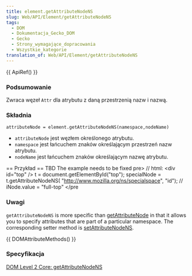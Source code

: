 ```yaml
---
title: element.getAttributeNodeNS
slug: Web/API/Element/getAttributeNodeNS
tags:
  - DOM
  - Dokumentacja_Gecko_DOM
  - Gecko
  - Strony_wymagające_dopracowania
  - Wszystkie_kategorie
translation_of: Web/API/Element/getAttributeNodeNS
---
```

{{ ApiRef() }}

### Podsumowanie

Zwraca węzeł `Attr` dla atrybutu z daną przestrzenią nazw i nazwą.

### Składnia

    attributeNode = element.getAttributeNodeNS(namespace,nodeName)

- `attributeNode` jest węzłem określonego atrybutu.
- `namespace` jest łańcuchem znaków określającym przestrzeń nazw atrybutu.
- `nodeName` jest łańcuchem znaków określającym nazwę atrybutu.

\== Przykład == TBD The example needs to be fixed pre> // html: \<div id="top" /> t = document.getElementById("top"); specialNode = t.getAttributeNodeNS( "<http://www.mozilla.org/ns/specialspace>", "id"); // iNode.value = "full-top" \</pre

### Uwagi

`getAttributeNodeNS` is more specific than [getAttributeNode](pl/DOM/element.getAttributeNode) in that it allows you to specify attributes that are part of a particular namespace. The corresponding setter method is [setAttributeNodeNS](pl/DOM/element.setAttributeNodeNS).

{{ DOMAttributeMethods() }}

### Specyfikacja

[DOM Level 2 Core: getAttributeNodeNS](http://www.w3.org/TR/DOM-Level-2-Core/core.html#ID-ElGetAtNodeNS)

